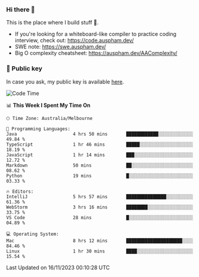 ### Hi there 👋

This is the place where I build stuff 👀. 

- If you're looking for a whiteboard-like compiler to practice coding interview, check out: https://code.auspham.dev/
- SWE note: https://swe.auspham.dev/
- Big O complexity cheatsheet: https://auspham.dev/AAComplexity/

### 🔑 Public key

In case you ask, my public key is available [here](https://public.auspham.dev/).

<!--START_SECTION:waka-->
![Code Time](http://img.shields.io/badge/Code%20Time-1%2C124%20hrs%2049%20mins-blue)

📊 **This Week I Spent My Time On** 

```text
🕑︎ Time Zone: Australia/Melbourne

💬 Programming Languages: 
Java                     4 hrs 50 mins       ████████████░░░░░░░░░░░░░   49.84 % 
TypeScript               1 hr 46 mins        █████░░░░░░░░░░░░░░░░░░░░   18.19 % 
JavaScript               1 hr 14 mins        ███░░░░░░░░░░░░░░░░░░░░░░   12.72 % 
Markdown                 50 mins             ██░░░░░░░░░░░░░░░░░░░░░░░   08.62 % 
Python                   19 mins             █░░░░░░░░░░░░░░░░░░░░░░░░   03.33 % 

🔥 Editors: 
IntelliJ                 5 hrs 57 mins       ███████████████░░░░░░░░░░   61.36 % 
WebStorm                 3 hrs 16 mins       ████████░░░░░░░░░░░░░░░░░   33.75 % 
VS Code                  28 mins             █░░░░░░░░░░░░░░░░░░░░░░░░   04.89 % 

💻 Operating System: 
Mac                      8 hrs 12 mins       █████████████████████░░░░   84.46 % 
Linux                    1 hr 30 mins        ████░░░░░░░░░░░░░░░░░░░░░   15.54 % 
```


 Last Updated on 16/11/2023 00:10:28 UTC
<!--END_SECTION:waka-->

<!--
**rockmanvnx6/rockmanvnx6** is a ✨ _special_ ✨ repository because its `README.md` (this file) appears on your GitHub profile.

Here are some ideas to get you started:

- 🔭 I’m currently working on ...
- 🌱 I’m currently learning ...
- 👯 I’m looking to collaborate on ...
- 🤔 I’m looking for help with ...
- 💬 Ask me about ...
- 📫 How to reach me: ...
- 😄 Pronouns: ...
- ⚡ Fun fact: ...
-->
